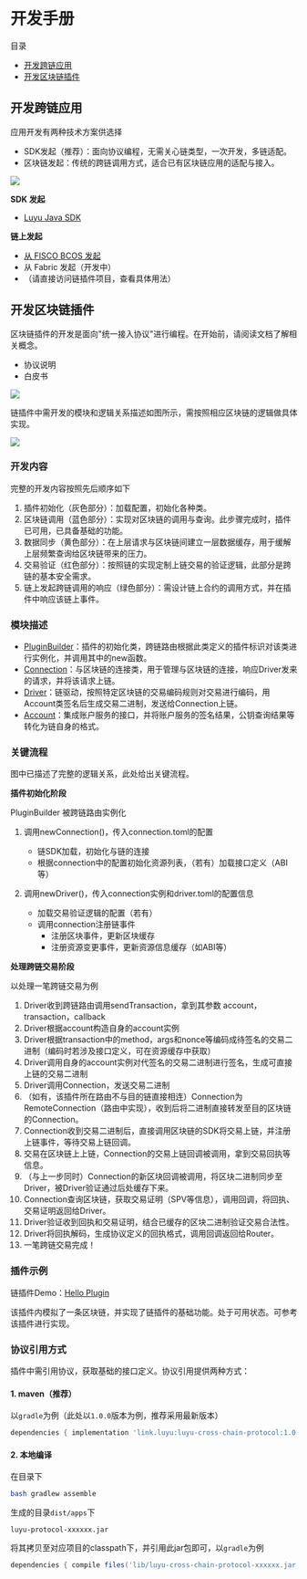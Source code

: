 # 开发手册

目录

* [开发跨链应用](#开发跨链应用)
* [开发区块链插件](#开发区块链插件)

## 开发跨链应用

应用开发有两种技术方案供选择

* SDK发起（推荐）：面向协议编程，无需关心链类型，一次开发，多链适配。
* 区块链发起：传统的跨链调用方式，适合已有区块链应用的适配与接入。

![](img/sdk_dev.png)

**SDK 发起**

* [Luyu Java SDK](https://gitee.com/luyu-community/luyu-java-sdk)

**链上发起**

* [从 FISCO BCOS 发起](https://gitee.com/luyu-community/fisco-bcos-plugin/tree/feature-luyu/solidity)
* 从 Fabric 发起（开发中）
* （请直接访问链插件项目，查看具体用法）

## 开发区块链插件

区块链插件的开发是面向"统一接入协议"进行编程。在开始前，请阅读文档了解相关概念。

* 协议说明
* 白皮书

![](img/plugin_dev_frame.png)



链插件中需开发的模块和逻辑关系描述如图所示，需按照相应区块链的逻辑做具体实现。

![](img/plugin_dev.png)



### 开发内容

完整的开发内容按照先后顺序如下

1. 插件初始化（灰色部分）：加载配置，初始化各种类。
2. 区块链调用（蓝色部分）：实现对区块链的调用与查询。此步骤完成时，插件已可用，已具备基础的功能。
3. 数据同步（黄色部分）：在上层请求与区块链间建立一层数据缓存，用于缓解上层频繁查询给区块链带来的压力。
4. 交易验证（红色部分）：按照链的实现定制上链交易的验证逻辑，此部分是跨链的基本安全需求。
5. 链上发起跨链调用的响应（绿色部分）：需设计链上合约的调用方式，并在插件中响应该链上事件。

### 模块描述

* [PluginBuilder](../src/main/java/link/luyu/protocol/link/PluginBuilder.java)：插件的初始化类，跨链路由根据此类定义的插件标识对该类进行实例化，并调用其中的new函数。
* [Connection](../src/main/java/link/luyu/protocol/link/Connection.java)：与区块链的连接类，用于管理与区块链的连接，响应Driver发来的请求，并将该请求上链。
* [Driver](../src/main/java/link/luyu/protocol/link/Driver.java)：链驱动，按照特定区块链的交易编码规则对交易进行编码，用Account类签名后生成交易二进制，发送给Connection上链。
* [Account](../src/main/java/link/luyu/protocol/network/Account.java)：集成账户服务的接口，并将账户服务的签名结果，公钥查询结果等转化为链自身的格式。

### 关键流程

图中已描述了完整的逻辑关系，此处给出关键流程。

**插件初始化阶段**

PluginBuilder 被跨链路由实例化

1. 调用newConnection()，传入connection.toml的配置
   * 链SDK加载，初始化与链的连接
   * 根据connection中的配置初始化资源列表，（若有）加载接口定义（ABI等）

2. 调用newDriver()，传入connection实例和driver.toml的配置信息
   * 加载交易验证逻辑的配置（若有）
   * 调用connection注册链事件
     * 注册区块事件，更新区块缓存
     * 注册资源变更事件，更新资源信息缓存（如ABI等）

**处理跨链交易阶段**

以处理一笔跨链交易为例

1. Driver收到跨链路由调用sendTransaction，拿到其参数 account，transaction，callback
2. Driver根据account构造自身的account实例
3. Driver根据transaction中的method，args和nonce等编码成待签名的交易二进制（编码时若涉及接口定义，可在资源缓存中获取）
4. Driver调用自身的account实例对代签名的交易二进制进行签名，生成可直接上链的交易二进制
5. Driver调用Connection，发送交易二进制
6. （如有，该插件所在路由不与目的链直接相连）Connection为RemoteConnection（路由中实现），收到后将二进制直接转发至目的区块链的Connection。
7. Connection收到交易二进制后，直接调用区块链的SDK将交易上链，并注册上链事件，等待交易上链回调。
8. 交易在区块链上上链，Connection的交易上链回调被调用，拿到交易回执等信息。
9. （与上一步同时）Connection的新区块回调被调用，将区块二进制同步至Driver，被Driver验证通过后处缓存下来。
10. Connection查询区块链，获取交易证明（SPV等信息），调用回调，将回执、交易证明返回给Driver。
11. Driver验证收到回执和交易证明，结合已缓存的区块二进制验证交易合法性。
12. Driver将回执解码，生成协议定义的回执格式，调用回调返回给Router。
13. 一笔跨链交易完成！

### 插件示例

链插件Demo：[Hello Plugin](https://gitee.com/luyu-community/hello-plugin) 

该插件内模拟了一条区块链，并实现了链插件的基础功能。处于可用状态。可参考该插件进行实现。

### 协议引用方式

插件中需引用协议，获取基础的接口定义。协议引用提供两种方式：

#### 1. maven（推荐）

以`gradle`为例（此处以`1.0.0`版本为例，推荐采用最新版本）

``` gradle
dependencies { implementation 'link.luyu:luyu-cross-chain-protocol:1.0.0'}
```

#### 2. 本地编译

在目录下

``` bash
bash gradlew assemble
```

生成的目录`dist/apps`下

``` 
luyu-protocol-xxxxxx.jar
```

将其拷贝至对应项目的classpath下，并引用此jar包即可，以`gradle`为例

``` gradle
dependencies { compile files('lib/luyu-cross-chain-protocol-xxxxxx.jar')}
```





